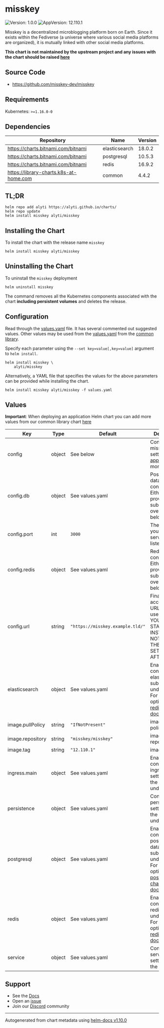 # misskey

![Version: 1.0.0](https://img.shields.io/badge/Version-1.0.0-informational?style=flat-square) ![AppVersion: 12.110.1](https://img.shields.io/badge/AppVersion-12.110.1-informational?style=flat-square)

Misskey is a decentralized microblogging platform born on Earth.
Since it exists within the Fediverse (a universe where various social media platforms are organized),
it is mutually linked with other social media platforms.

**This chart is not maintained by the upstream project and any issues with the chart should be raised [here](https://github.com/alyti/charts/issues/new/choose)**

## Source Code

* <https://github.com/misskey-dev/misskey>

## Requirements

Kubernetes: `>=1.16.0-0`

## Dependencies

| Repository | Name | Version |
|------------|------|---------|
| https://charts.bitnami.com/bitnami | elasticsearch | 18.0.2 |
| https://charts.bitnami.com/bitnami | postgresql | 10.5.3 |
| https://charts.bitnami.com/bitnami | redis | 16.9.2 |
| https://library-charts.k8s-at-home.com | common | 4.4.2 |

## TL;DR

```console
helm repo add alyti https://alyti.github.io/charts/
helm repo update
helm install misskey alyti/misskey
```

## Installing the Chart

To install the chart with the release name `misskey`

```console
helm install misskey alyti/misskey
```

## Uninstalling the Chart

To uninstall the `misskey` deployment

```console
helm uninstall misskey
```

The command removes all the Kubernetes components associated with the chart **including persistent volumes** and deletes the release.

## Configuration

Read through the [values.yaml](./values.yaml) file. It has several commented out suggested values.
Other values may be used from the [values.yaml](https://github.com/k8s-at-home/library-charts/tree/main/charts/stable/common/values.yaml) from the [common library](https://github.com/k8s-at-home/library-charts/tree/main/charts/stable/common).

Specify each parameter using the `--set key=value[,key=value]` argument to `helm install`.

```console
helm install misskey \
    alyti/misskey
```

Alternatively, a YAML file that specifies the values for the above parameters can be provided while installing the chart.

```console
helm install misskey alyti/misskey -f values.yaml
```

## Values

**Important**: When deploying an application Helm chart you can add more values from our common library chart [here](https://github.com/k8s-at-home/library-charts/tree/main/charts/stable/common)

| Key | Type | Default | Description |
|-----|------|---------|-------------|
| config | object | See below | Configures misskey settings. See [app docs](https://github.com/misskey-dev/misskey/blob/develop/.config/example.yml) for more details. |
| config.db | object | See values.yaml | Postgres database connection.    Either use provided subchart or overwrite below values. |
| config.port | int | `3000` | The port that your Misskey server should listen on. |
| config.redis | object | See values.yaml | Redis connection.    Either use provided subchart or overwrite below values. |
| config.url | string | `"https://misskey.example.tld/"` | Final accessible URL seen by a user.    ONCE YOU HAVE STARTED THE INSTANCE, DO NOT CHANGE THE URL SETTINGS AFTER THAT! |
| elasticsearch | object | See values.yaml | Enable and configure elasticsearch subchart under this key.    For more options see [redis chart documentation](https://github.com/bitnami/charts/tree/master/bitnami/elasticsearch) |
| image.pullPolicy | string | `"IfNotPresent"` | image pull policy |
| image.repository | string | `"misskey/misskey"` | image repository |
| image.tag | string | `"12.110.1"` | image tag |
| ingress.main | object | See values.yaml | Enable and configure ingress settings for the chart under this key. |
| persistence | object | See values.yaml | Configure persistence settings for the chart under this key. |
| postgresql | object | See values.yaml | Enable and configure postgresql database subchart under this key.    For more options see [postgresql chart documentation](https://github.com/bitnami/charts/tree/master/bitnami/postgresql) |
| redis | object | See values.yaml | Enable and configure redis subchart under this key.    For more options see [redis chart documentation](https://github.com/bitnami/charts/tree/master/bitnami/redis) |
| service | object | See values.yaml | Configures service settings for the chart. |

## Support

- See the [Docs](https://docs.k8s-at-home.com/our-helm-charts/getting-started/)
- Open an [issue](https://github.com/alyti/charts/issues/new/choose)
- Join our [Discord](https://discord.gg/sTMX7Vh) community

----------------------------------------------
Autogenerated from chart metadata using [helm-docs v1.10.0](https://github.com/norwoodj/helm-docs/releases/v1.10.0)

